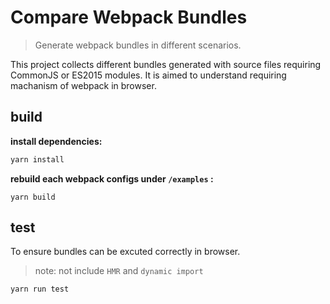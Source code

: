 # Compare Webpack Bundles

> Generate webpack bundles in different scenarios.

This project collects different bundles generated with source files requiring CommonJS or ES2015 modules. It is aimed to understand requiring machanism of webpack in browser.

## build

**install dependencies:**

```sh
yarn install
```

**rebuild each webpack configs under `/examples` :**

```
yarn build
```

## test

To ensure bundles can be excuted correctly in browser.

> note: not include `HMR` and `dynamic import`

```
yarn run test
```
